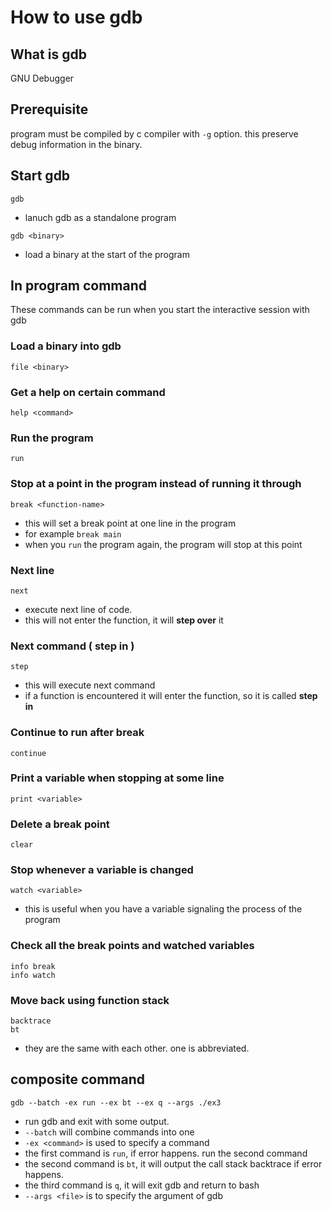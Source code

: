 # How to use gdb

## What is gdb
GNU Debugger

## Prerequisite
program must be compiled by c compiler with `-g` option. this preserve debug information in the binary.

## Start gdb

```=
gdb
```
* lanuch gdb as a standalone program

```=
gdb <binary>
```
* load a binary at the start of the program

## In program command

These commands can be run when you start the interactive session with gdb

### Load a binary into gdb
```=
file <binary>
```
### Get a help on certain command

```=
help <command>
```
### Run the program 

```=
run
```
### Stop at a point in the program instead of running it through

```=
break <function-name>
```
* this will set a break point at one line in the program
* for example `break main`
* when you `run` the program again, the program will stop at this point

### Next line

```=
next
```
* execute next line of code. 
* this will not enter the function, it will **step over** it

### Next command ( step in )

```=
step
```
* this will execute next command
* if a function is encountered it will enter the function, so it is called **step in**

### Continue to run after break

```=
continue
```

### Print a variable when stopping at some line 

```=
print <variable>
```

### Delete a break point

```=
clear
```
### Stop whenever a variable is changed

```=
watch <variable>
```
* this is useful when you have a variable signaling the process of the program

### Check all the break points and watched variables

```=
info break
info watch
```

### Move back using function stack

```=
backtrace
bt
```
* they are the same with each other. one is abbreviated.

## composite command

```=
gdb --batch -ex run --ex bt --ex q --args ./ex3
```
* run gdb and exit with some output.
* `--batch` will combine commands into one
* `-ex <command>` is used to specify a command
* the first command is `run`, if error happens. run the second command
* the second command is `bt`, it will output the call stack backtrace if error happens.
* the third command is `q`, it will exit gdb and return to bash
* `--args <file>` is to specify the argument of gdb





